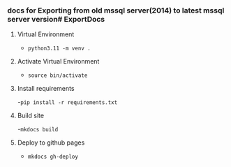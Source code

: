 ### docs for Exporting from old mssql server(2014) to latest mssql server version# ExportDocs

1. Virtual Environment

    - ```python3.11 -m venv .```
2. Activate Virtual Environment

    - ```source bin/activate```

3. Install requirements

    -```pip install -r requirements.txt```

4. Build site

    -```mkdocs build```

5. Deploy to github pages

    - ```mkdocs gh-deploy```